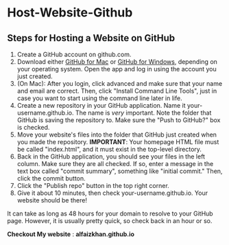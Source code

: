 # Host-Website-Github

## Steps for Hosting a Website on GitHub

1. Create a GitHub account on github.com.
2. Download either [GitHub for Mac][1] or [GitHub for Windows][2], depending on your operating system. Open the app and log in using the account you just created.
3. (On Mac): After you login, click advanced and make sure that your name and email are correct. Then, click "Install Command Line Tools", just in case you want to start using the command line later in life.
4. Create a new repository in your GitHub application. Name it your-username.github.io. The name is *very* important. Note the folder that GitHub is saving the repository to. Make sure the "Push to GitHub?" box is checked.
5. Move your website's files into the folder that GitHub just created when you made the repository. **IMPORTANT**: Your homepage HTML file must be called "index.html", and it must exist in the top-level directory.
6. Back in the GitHub application, you should see your files in the left column. Make sure they are all checked. If so, enter a message in the text box called "commit summary", something like "initial commit." Then, click the commit button.
7. Click the "Publish repo" button in the top right corner.
8. Give it about 10 minutes, then check your-username.github.io. Your website should be there!

It can take as long as 48 hours for your domain to resolve to your GitHub page. However, it is usually pretty quick, so check back in an hour or so. 

**Checkout My website** : **alfaizkhan.github.io**

[1]:  http://mac.github.com/
[2]:	http://windows.github.com/
